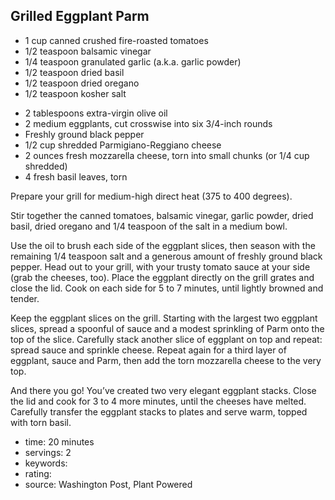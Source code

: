 Grilled Eggplant Parm
-----

- 1 cup canned crushed fire-roasted tomatoes
- 1/2 teaspoon balsamic vinegar
- 1/4 teaspoon granulated garlic (a.k.a. garlic powder)
- 1/2 teaspoon dried basil 
- 1/2 teaspoon dried oregano
- 1/2 teaspoon kosher salt
<!-- -->
- 2 tablespoons extra-virgin olive oil
- 2 medium eggplants, cut crosswise into six 3/4-inch rounds
- Freshly ground black pepper
- 1/2 cup shredded Parmigiano-Reggiano cheese
- 2 ounces fresh mozzarella cheese, torn into small chunks (or 1/4 cup shredded)
- 4 fresh basil leaves, torn


Prepare your grill for medium-high direct heat (375 to 400 degrees). 

Stir together the canned tomatoes, balsamic vinegar, garlic powder, dried basil, dried oregano and 1/4 teaspoon of the salt in a medium bowl. 

Use the oil to brush each side of the eggplant slices, then season with the remaining 1/4 teaspoon salt and a generous amount of freshly ground black pepper. Head out to your grill, with your trusty tomato sauce at your side (grab the cheeses, too). Place the eggplant directly on the grill grates and close the lid. Cook on each side for 5 to 7 minutes, until lightly browned and tender.

Keep the eggplant slices on the grill. Starting with the largest two eggplant slices, spread a spoonful of sauce and a modest sprinkling of Parm onto the top of the slice. Carefully stack another slice of eggplant on top and repeat: spread sauce and sprinkle cheese. Repeat again for a third layer of eggplant, sauce and Parm, then add the torn mozzarella cheese to the very top. 

And there you go! You’ve created two very elegant eggplant stacks. Close the lid and cook for 3 to 4 more minutes, until the cheeses have melted. Carefully transfer the eggplant stacks to plates and serve warm, topped with torn basil.


- time: 20 minutes
- servings: 2
- keywords:
- rating:
- source: Washington Post, Plant Powered